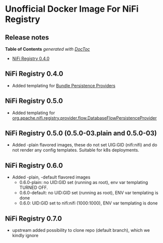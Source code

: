 # Unofficial Docker Image For NiFi Registry

## Release notes

<!-- START doctoc generated TOC please keep comment here to allow auto update -->
<!-- DON'T EDIT THIS SECTION, INSTEAD RE-RUN doctoc TO UPDATE -->
**Table of Contents**  *generated with [DocToc](https://github.com/thlorenz/doctoc)*

- [NiFi Registry 0.4.0](#nifi-registry-040)

<!-- END doctoc generated TOC please keep comment here to allow auto update -->

## NiFi Registry 0.4.0 
 - Added templating for [Bundle Persistence Providers](README.md#bundle-persistence-providers-configuration) 

## NiFi Registry 0.5.0 
 - Added templating for [org.apache.nifi.registry.provider.flow.DatabaseFlowPersistenceProvider](README.md#) 

## NiFi Registry 0.5.0 (0.5.0-03.plain and 0.5.0-03)
 - Added -plain flavored images, these do not set UIG:GID (nifi:nifi) and do not render any config templates. Suitable for k8s deployments.

## NiFi Registry 0.6.0
 - Added -plain, -default flavored images
    - 0.6.0-plain: no UID:GID set (running as root), env var templating TURNED OFF.
    - 0.6.0-default: no UID:GID set (running as root), ENV var templating is done
    - 0.6.0: UID:GID set to nifi:nifi (1000:1000), ENV var templating is done 

## NiFi Registry 0.7.0
 - upstream added possibility to clone repo (default branch), which we kindly ignore
